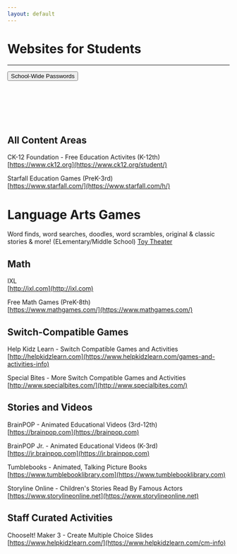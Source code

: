 ```yaml
---
layout: default
---
```

# Websites for Students
---

<a href="../password_redirect.html"><button class="button button2">School-Wide Passwords</button></a>
<p>&nbsp;</p>
<p>&nbsp;</p>
<p>&nbsp;</p>


## All Content Areas
CK-12 Foundation - Free Education Activites (K-12th)  
[https://www.ck12.org](https://www.ck12.org/student/)

Starfall Education Games (PreK-3rd)  
[https://www.starfall.com/](https://www.starfall.com/h/)

# Language Arts Games
Word finds, word searches, doodles, word scrambles, original & classic stories & more! (ELementary/Middle School)
[Toy Theater](https://toytheater.com/category/language-arts/)



## Math 
IXL  
[http://ixl.com](http://ixl.com)

Free Math Games (PreK-8th)  
[https://www.mathgames.com/](https://www.mathgames.com/)


## Switch-Compatible Games
Help Kidz Learn - Switch Compatible Games and Activities  
[http://helpkidzlearn.com](https://www.helpkidzlearn.com/games-and-activities-info)

Special Bites - More Switch Compatible Games and Activities
[http://www.specialbites.com/](http://www.specialbites.com/)


## Stories and Videos
BrainPOP - Animated Educational Videos (3rd-12th)  
[https://brainpop.com](https://brainpop.com)

BrainPOP Jr. - Animated Educational Videos (K-3rd)  
[https://jr.brainpop.com](https://jr.brainpop.com)

Tumblebooks - Animated, Talking Picture Books  
[https://www.tumblebooklibrary.com](https://www.tumblebooklibrary.com)

Storyline Online - Children's Stories Read By Famous Actors  
[https://www.storylineonline.net](https://www.storylineonline.net)

## Staff Curated Activities
ChooseIt! Maker 3 - Create Multiple Choice Slides
[https://www.helpkidzlearn.com/](https://www.helpkidzlearn.com/cm-info)




